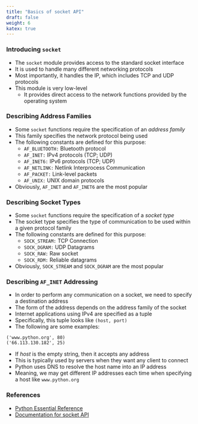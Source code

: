 ```yaml
---
title: "Basics of socket API"
draft: false
weight: 6
katex: true
---
```


### Introducing `socket`
- The `socket` module provides access to the standard socket interface
- It is used to handle many different networking protocols
- Most importantly, it handles the IP, which includes TCP and UDP protocols
- This module is very low-level
	- It provides direct access to the network functions provided by the operating system 

### Describing Address Families
- Some `socket` functions require the specification of an *address family*
- This family specifies the network protocol being used
- The following constants are defined for this purpose:
	- `AF_BLUETOOTH:` Bluetooth protocol
	- `AF_INET:` IPv4 protocols (TCP; UDP)
	- `AF_INET6:` IPv6 protocols (TCP; UDP)
	- `AF_NETLINK:` Netlink Interprocess Communication
	- `AF_PACKET:` Link-level packets
	- `AF_UNIX:` UNIX domain protocols
- Obviously, `AF_INET` and `AF_INET6` are the most popular

### Describing Socket Types
- Some `socket` functions require the specification of a *socket type*
- The socket type specifies the type of communication to be used within a given protocol family
- The following constants are defined for this purpose:
	- `SOCK_STREAM:` TCP Connection
	- `SOCK_DGRAM:` UDP Datagrams
	- `SOCK_RAW:` Raw socket
	- `SOCK_RDM:` Reliable datagrams
- Obviously, `SOCK_STREAM` and `SOCK_DGRAM` are the most popular

### Describing `AF_INET` Addressing
- In order to perform any communication on a socket, we need to specify a destination address
- The form of the address depends on the address family of the socket
- Internet applications using IPv4 are specified as a tuple
- Specifically, this tuple looks like `(host, port)`
- The following are some examples:

```
('www.python.org', 80)
('66.113.130.182', 25)
```

- If *host* is the empty string, then it accepts any address
- This is typically used by servers when they want any client to connect
- Python uses DNS to resolve the host name into an IP address
- Meaning, we may get different IP addresses each time when specifying a host like `www.python.org`

### References
- [Python Essential Reference](http://index-of.co.uk/Python/Python%20Essential%20Reference,%20Fourth%20Edition.pdf)
- [Documentation for socket API](https://docs.python.org/3/library/socket.html)
